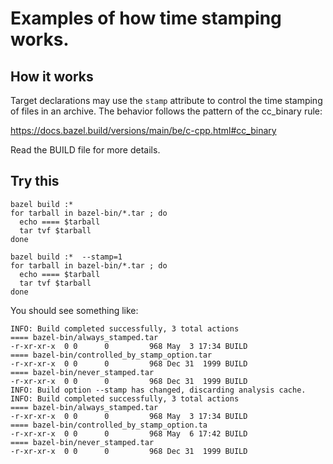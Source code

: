 # Examples of how time stamping works.

## How it works

Target declarations may use the `stamp` attribute to control
the time stamping of files in an archive. The behavior follows
the pattern of the cc_binary rule:

https://docs.bazel.build/versions/main/be/c-cpp.html#cc_binary

Read the BUILD file for more details.

## Try this

```
bazel build :*
for tarball in bazel-bin/*.tar ; do
  echo ==== $tarball
  tar tvf $tarball
done

bazel build :*  --stamp=1
for tarball in bazel-bin/*.tar ; do
  echo ==== $tarball
  tar tvf $tarball
done
```

You should see something like:
```
INFO: Build completed successfully, 3 total actions
==== bazel-bin/always_stamped.tar
-r-xr-xr-x  0 0      0         968 May  3 17:34 BUILD
==== bazel-bin/controlled_by_stamp_option.tar
-r-xr-xr-x  0 0      0         968 Dec 31  1999 BUILD
==== bazel-bin/never_stamped.tar
-r-xr-xr-x  0 0      0         968 Dec 31  1999 BUILD
INFO: Build option --stamp has changed, discarding analysis cache.
INFO: Build completed successfully, 3 total actions
==== bazel-bin/always_stamped.tar
-r-xr-xr-x  0 0      0         968 May  3 17:34 BUILD
==== bazel-bin/controlled_by_stamp_option.ta
-r-xr-xr-x  0 0      0         968 May  6 17:42 BUILD
==== bazel-bin/never_stamped.tar
-r-xr-xr-x  0 0      0         968 Dec 31  1999 BUILD
```
